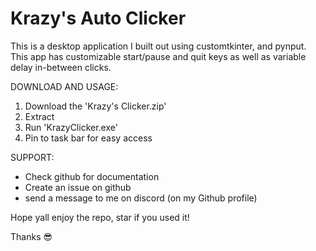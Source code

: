 # Krazy's Auto Clicker

This is a desktop application I built out using customtkinter, and pynput. This app has customizable start/pause and quit keys as well as variable delay in-between clicks.

DOWNLOAD AND USAGE:
1. Download the 'Krazy's Clicker.zip'
2. Extract
3. Run 'KrazyClicker.exe'
4. Pin to task bar for easy access

SUPPORT:
- Check github for documentation
- Create an issue on github
- send a message to me on discord (on my Github profile)

Hope yall enjoy the repo, star if you used it!

Thanks 😎
